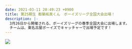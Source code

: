 ```yaml
---
date: 2021-03-11 20:49:23 +0900
title: 第25期生 都築拓真くん　ボーイズリーグ全国大会出場！
description: |-
  3月26日から開催される、ボーイズリーグの春季全国大会に出場します。
  チームは、東名古屋ボーイズでキャッチャーで出場予定です！
---
```

![](/images/1615462308416.jpg)